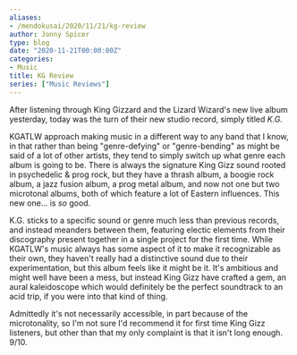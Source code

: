 ```yaml
---
aliases:
- /mendokusai/2020/11/21/kg-review
author: Jonny Spicer
type: blog
date: "2020-11-21T00:00:00Z"
categories:
- Music
title: KG Review
series: ["Music Reviews"]
---
```

After listening through King Gizzard and the Lizard Wizard's new live album yesterday, today was the turn of their new studio record, simply titled *K.G.*

KGATLW approach making music in a different way to any band that I know, in that rather than being "genre-defying" or "genre-bending" as might be said of a lot of other artists, they
tend to simply switch up what genre each album is going to be. There is always the signature King Gizz sound rooted in psychedelic & prog rock, but they have a thrash album, a boogie
rock album, a jazz fusion album, a prog metal album, and now not one but two microtonal albums, both of which feature a lot of Eastern influences. This new one... is *so* good.

K.G. sticks to a specific sound or genre much less than previous records, and instead meanders between them, featuring electic elements from their discography present together
in a single project for the first time. While KGATLW's music always has some aspect of it to make it recognizable as their own, they haven't really had a distinctive sound due to their
experimentation, but this album feels like it might be it. It's ambitious and might well have been a mess, but instead King Gizz have crafted a gem, an aural kaleidoscope which would
definitely be the perfect soundtrack to an acid trip, if you were into that kind of thing.

Admittedly it's not necessarily accessible, in part because of the microtonality, so I'm not sure I'd recommend it for first time King Gizz listeners, but other than that my only
complaint is that it isn't long enough. 9/10.
